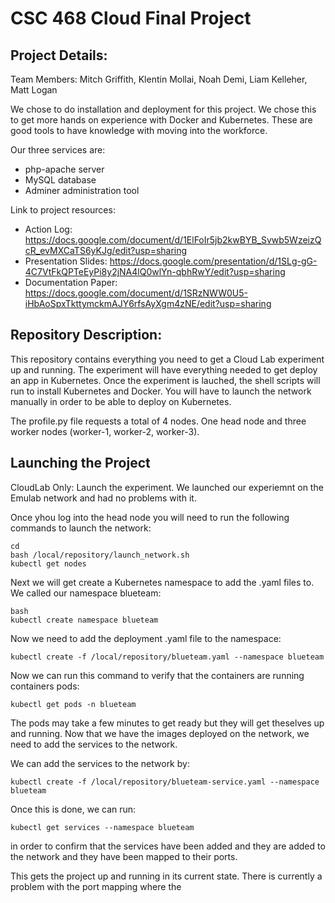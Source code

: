 # CSC 468 Cloud Final Project

## Project Details:
Team Members: Mitch Griffith, Klentin Mollai, Noah Demi, Liam Kelleher, Matt Logan

We chose to do installation and deployment for this project.  We chose this to get more hands on experience with Docker and Kubernetes.  These are good tools to have knowledge with moving into the workforce.  

Our three services are:
* php-apache server
* MySQL database
* Adminer administration tool

Link to project resources:
* Action Log: https://docs.google.com/document/d/1ElFoIr5jb2kwBYB_Svwb5WzeizQcR_evMXCaTS6yKJg/edit?usp=sharing
* Presentation Slides: https://docs.google.com/presentation/d/1SLg-gG-4C7VtFkQPTeEyPi8y2jNA4lQ0wlYn-qbhRwY/edit?usp=sharing
* Documentation Paper: https://docs.google.com/document/d/1SRzNWW0U5-iHbAoSpxTkttymckmAJY6rfsAyXgm4zNE/edit?usp=sharing

## Repository Description:

This repository contains everything you need to get a Cloud Lab experiment up and running.  The experiment will have everything needed to get deploy an app in Kubernetes.  Once the experiment is lauched, the shell scripts will run to install Kubernetes and Docker.  You will have to launch the network manually in order to be able to deploy on Kubernetes.  

The profile.py file requests a total of 4 nodes.  One head node and three worker nodes (worker-1, worker-2, worker-3).  

## Launching the Project

CloudLab Only: Launch the experiment.  We launched our experiemnt on the Emulab network and had no problems with it.  

Once yhou log into the head node you will need to run the following commands to launch the network:

```
cd
bash /local/repository/launch_network.sh
kubectl get nodes
```
Next we will get create a Kubernetes namespace to add the .yaml files to.  We called our namespace blueteam:
```
bash
kubectl create namespace blueteam
```
Now we need to add the deployment .yaml file to the namespace:
```
kubectl create -f /local/repository/blueteam.yaml --namespace blueteam
```
Now we can run this command to verify that the containers are running containers pods:
```
kubectl get pods -n blueteam
```
The pods may take a few minutes to get ready but they will get theselves up and running.  Now that we have the images deployed on the network, we need to add the services to the network.  

We can add the services to the network by: 
```
kubectl create -f /local/repository/blueteam-service.yaml --namespace blueteam
```
Once this is done, we can run:
```
kubectl get services --namespace blueteam
```
in order to confirm that the services have been added and they are added to the network and they have been mapped to their ports.  

This gets the project up and running in its current state.  There is currently a problem with the port mapping where the 
